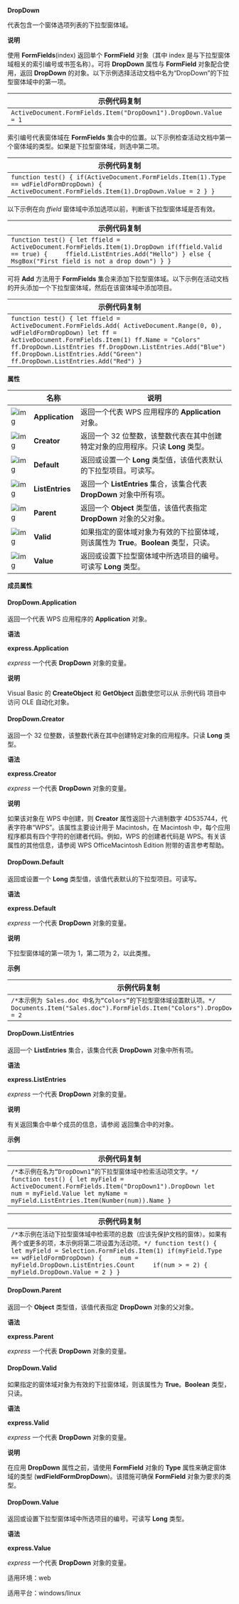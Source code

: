 **DropDown** 



代表包含一个窗体选项列表的下拉型窗体域。

**说明**

使用 **FormFields**(index) 返回单个 **FormField** 对象（其中 index 是与下拉型窗体域相关的索引编号或书签名称）。可将 **DropDown** 属性与 **FormField** 对象配合使用，返回 **DropDown** 的对象。以下示例选择活动文档中名为“DropDown”的下拉型窗体域中的第一项。

| 示例代码复制                                                 |
| ------------------------------------------------------------ |
| `ActiveDocument.FormFields.Item("DropDown1").DropDown.Value = 1` |

索引编号代表窗体域在 **FormFields** 集合中的位置。以下示例检查活动文档中第一个窗体域的类型。如果是下拉型窗体域，则选中第二项。

| 示例代码复制                                                 |
| ------------------------------------------------------------ |
| `function test() { if(ActiveDocument.FormFields.Item(1).Type == wdFieldFormDropDown) {     ActiveDocument.FormFields.Item(1).DropDown.Value = 2 } }  ` |

以下示例在向 *ffield* 窗体域中添加选项以前，判断该下拉型窗体域是否有效。

| 示例代码复制                                                 |
| ------------------------------------------------------------ |
| `function test() { let ffield = ActiveDocument.FormFields.Item(1).DropDown if(ffield.Valid == true) {     ffield.ListEntries.Add("Hello") } else {     MsgBox("First field is not a drop down") } }  ` |

可将 **Add** 方法用于 **FormFields** 集合来添加下拉型窗体域。以下示例在活动文档的开头添加一个下拉型窗体域，然后在该窗体域中添加项目。

| 示例代码复制                                                 |
| ------------------------------------------------------------ |
| `function test() { let ffield = ActiveDocument.FormFields.Add( ActiveDocument.Range(0, 0), wdFieldFormDropDown) let ff = ActiveDocument.FormFields.Item(1) ff.Name = "Colors" ff.DropDown.ListEntries ff.DropDown.ListEntries.Add("Blue") ff.DropDown.ListEntries.Add("Green") ff.DropDown.ListEntries.Add("Red") }` |

**属性**

|                                                              | 名称            | 说明                                                         |
| ------------------------------------------------------------ | --------------- | ------------------------------------------------------------ |
| ![img](https://qn.cache.wpscdn.cn/encs/doc/office_v19/gif/properties.gif) | **Application** | 返回一个代表 WPS 应用程序的 **Application** 对象。           |
| ![img](https://qn.cache.wpscdn.cn/encs/doc/office_v19/gif/properties.gif) | **Creator**     | 返回一个 32 位整数，该整数代表在其中创建特定对象的应用程序。只读 **Long** 类型。 |
| ![img](https://qn.cache.wpscdn.cn/encs/doc/office_v19/gif/properties.gif) | **Default**     | 返回或设置一个 **Long** 类型值，该值代表默认的下拉型项目。可读写。 |
| ![img](https://qn.cache.wpscdn.cn/encs/doc/office_v19/gif/properties.gif) | **ListEntries** | 返回一个 **ListEntries** 集合，该集合代表 **DropDown** 对象中所有项。 |
| ![img](https://qn.cache.wpscdn.cn/encs/doc/office_v19/gif/properties.gif) | **Parent**      | 返回一个 **Object** 类型值，该值代表指定 **DropDown** 对象的父对象。 |
| ![img](https://qn.cache.wpscdn.cn/encs/doc/office_v19/gif/properties.gif) | **Valid**       | 如果指定的窗体域对象为有效的下拉窗体域，则该属性为 **True**。**Boolean** 类型，只读。 |
| ![img](https://qn.cache.wpscdn.cn/encs/doc/office_v19/gif/properties.gif) | **Value**       | 返回或设置下拉型窗体域中所选项目的编号。可读写 **Long** 类型。 |

**成员属性**

#### **DropDown.Application**

返回一个代表 WPS 应用程序的 **Application** 对象。

**语法**

**express.Application**

*express*   一个代表 **DropDown** 对象的变量。

**说明**

Visual Basic 的 **CreateObject** 和 **GetObject** 函数使您可以从 示例代码 项目中访问 OLE 自动化对象。

#### **DropDown.Creator**

返回一个 32 位整数，该整数代表在其中创建特定对象的应用程序。只读 **Long** 类型。

**语法**

**express.Creator**

*express*   一个代表 **DropDown** 对象的变量。

**说明**

如果该对象在 WPS 中创建，则 **Creator** 属性返回十六进制数字 4D535744，代表字符串“WPS”。该属性主要设计用于 Macintosh，在 Macintosh 中，每个应用程序都具有四个字符的创建者代码。例如，WPS 的创建者代码是 WPS。有关该属性的其他信息，请参阅 WPS OfficeMacintosh Edition 附带的语言参考帮助。

#### **DropDown.Default**

返回或设置一个 **Long** 类型值，该值代表默认的下拉型项目。可读写。

**语法**

**express.Default**

*express*   一个代表 **DropDown** 对象的变量。

**说明**

下拉型窗体域的第一项为 1，第二项为 2，以此类推。

**示例**

| 示例代码复制                                                 |
| ------------------------------------------------------------ |
| `/*本示例为 Sales.doc 中名为“Colors”的下拉型窗体域设置默认项。*/ Documents.Item("Sales.doc").FormFields.Item("Colors").DropDown.Default = 2` |

#### **DropDown.ListEntries**

返回一个 **ListEntries** 集合，该集合代表 **DropDown** 对象中所有项。

**语法**

**express.ListEntries**

*express*   一个代表 **DropDown** 对象的变量。

**说明**

有关返回集合中单个成员的信息，请参阅 返回集合中的对象。

**示例**

| 示例代码复制                                                 |
| ------------------------------------------------------------ |
| `/*本示例在名为“DropDown1”的下拉型窗体域中检索活动项文字。*/ function test() { let myField = ActiveDocument.FormFields.Item("DropDown1").DropDown let num = myField.Value let myName = myField.ListEntries.Item(Number(num)).Name }` |

| 示例代码复制                                                 |
| ------------------------------------------------------------ |
| `/*本示例在活动下拉型窗体域中检索项的总数（应该先保护文档的窗体）。如果有两个或更多的项，本示例将第二项设置为活动项。*/ function test() { let myField = Selection.FormFields.Item(1) if(myField.Type == wdFieldFormDropDown) {     num = myField.DropDown.ListEntries.Count     if(num > = 2) {         myField.DropDown.Value = 2 } }  ` |

#### **DropDown.Parent**

返回一个 **Object** 类型值，该值代表指定 **DropDown** 对象的父对象。

**语法**

**express.Parent**

*express*   一个代表 **DropDown** 对象的变量。

#### **DropDown.Valid**

如果指定的窗体域对象为有效的下拉窗体域，则该属性为 **True**。**Boolean** 类型，只读。

**语法**

**express.Valid**

*express*   一个代表 **DropDown** 对象的变量。

**说明**

在应用 **DropDown** 属性之前，请使用 **FormField** 对象的 **Type** 属性来确定窗体域的类型 (**wdFieldFormDropDown**)。该措施可确保 **FormField** 对象为要求的类型。

#### **DropDown.Value**

返回或设置下拉型窗体域中所选项目的编号。可读写 **Long** 类型。

**语法**

**express.Value**

*express*   一个代表 **DropDown** 对象的变量。

适用环境：web

适用平台：windows/linux